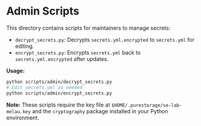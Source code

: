 # Admin Scripts

This directory contains scripts for maintainers to manage secrets:

- `decrypt_secrets.py`: Decrypts `secrets.yml.encrypted` to `secrets.yml` for editing.
- `encrypt_secrets.py`: Encrypts `secrets.yml` back to `secrets.yml.encrypted` after updates.

**Usage:**

```sh
python scripts/admin/decrypt_secrets.py
# Edit secrets.yml as needed
python scripts/admin/encrypt_secrets.py
```

**Note:** These scripts require the key file at `$HOME/.purestorage/se-lab-melau.key` and the `cryptography` package installed in your Python environment.
